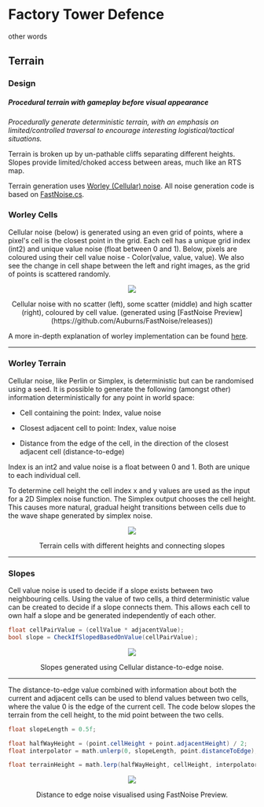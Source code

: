 # Factory Tower Defence

other words

## Terrain

### Design
##### Procedural terrain with gameplay before visual appearance
_Procedurally generate deterministic terrain, with an emphasis on limited/controlled traversal to encourage interesting logistical/tactical situations._

Terrain is broken up by un-pathable cliffs separating different heights. Slopes provide limited/choked access between areas, much like an RTS map.

Terrain generation uses [Worley (Cellular) noise](https://thebookofshaders.com/12/). All noise generation code is based on [FastNoise.cs](https://assetstore.unity.com/packages/tools/particles-effects/fastnoise-70706).

### Worley Cells

Cellular noise (below) is generated using an even grid of points, where a pixel's cell is the closest point in the grid. Each cell has a unique grid index (int2) and unique value noise (float between 0 and 1).
Below, pixels are coloured using their cell value noise - Color(value, value, value). We also see the change in cell shape between the left and right images, as the grid of points is scattered randomly.
<p align="center">
<img src="https://imgur.com/pszR8ED.png">
</p>
<p align="center">
Cellular noise with no scatter (left), some scatter (middle) and high scatter (right), coloured by cell value.
(generated using [FastNoise Preview](https://github.com/Auburns/FastNoise/releases))

A more in-depth explanation of worley implementation can be found [here](https://thebookofshaders.com/12/).
</p>

---

### Worley Terrain

Cellular noise, like Perlin or Simplex, is deterministic but can be randomised using a seed. It is possible to generate the following (amongst other) information deterministically for any point in world space:

* Cell containing the point: Index, value noise

* Closest adjacent cell to point: Index, value noise

* Distance from the edge of the cell, in the direction of the closest adjacent cell (distance-to-edge)

Index is an int2 and value noise is a float between 0 and 1. Both are unique to each individual cell.

To determine cell height the cell index x and y values are used as the input for a 2D Simplex noise function. The Simplex output chooses the cell height. This causes more natural, gradual height transitions between cells due to the wave shape generated by simplex noise.
<p align="center">
<img src="https://i.imgur.com/0QuGEV6.png">
</p>
<p align="center">
Terrain cells with different heights and connecting slopes
</p>

---

### Slopes

Cell value noise is used to decide if a slope exists between two neighbouring cells. Using the value of two cells, a third deterministic value can be created to decide if a slope connects them.
This allows each cell to own half a slope and be generated independently of each other.
```csharp
float cellPairValue = (cellValue * adjacentValue);
bool slope = CheckIfSlopedBasedOnValue(cellPairValue);
```
<p align="center">
<img src="https://imgur.com/VJBkFBq.png">
</p>
<p align="center">
Slopes generated using Cellular distance-to-edge noise.
</p>

---

The distance-to-edge value combined with information about both the current and adjacent cells can be used to blend values between two cells, where the value 0 is the edge of the current cell. The code below slopes the terrain from the cell height, to the mid point between the two cells.
```csharp
float slopeLength = 0.5f;

float halfWayHeight = (point.cellHeight + point.adjacentHeight) / 2;
float interpolator = math.unlerp(0, slopeLength, point.distanceToEdge);

float terrainHeight = math.lerp(halfWayHeight, cellHeight, interpolator);
```
<p align="center">
<img src="https://imgur.com/McWVde3.png">
</p>
<p align="center">
Distance to edge noise visualised using FastNoise Preview.
</p>





